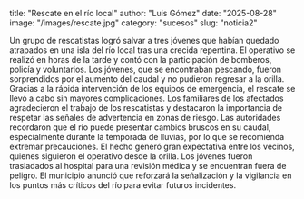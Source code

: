 title: "Rescate en el río local"
author: "Luis Gómez"
date: "2025-08-28"
image: "/images/rescate.jpg"
category: "sucesos"
slug: "noticia2"

Un grupo de rescatistas logró salvar a tres jóvenes que habían quedado atrapados en una isla del río local tras una crecida repentina. El operativo se realizó en horas de la tarde y contó con la participación de bomberos, policía y voluntarios. Los jóvenes, que se encontraban pescando, fueron sorprendidos por el aumento del caudal y no pudieron regresar a la orilla. Gracias a la rápida intervención de los equipos de emergencia, el rescate se llevó a cabo sin mayores complicaciones. Los familiares de los afectados agradecieron el trabajo de los rescatistas y destacaron la importancia de respetar las señales de advertencia en zonas de riesgo. Las autoridades recordaron que el río puede presentar cambios bruscos en su caudal, especialmente durante la temporada de lluvias, por lo que se recomienda extremar precauciones. El hecho generó gran expectativa entre los vecinos, quienes siguieron el operativo desde la orilla. Los jóvenes fueron trasladados al hospital para una revisión médica y se encuentran fuera de peligro. El municipio anunció que reforzará la señalización y la vigilancia en los puntos más críticos del río para evitar futuros incidentes.
